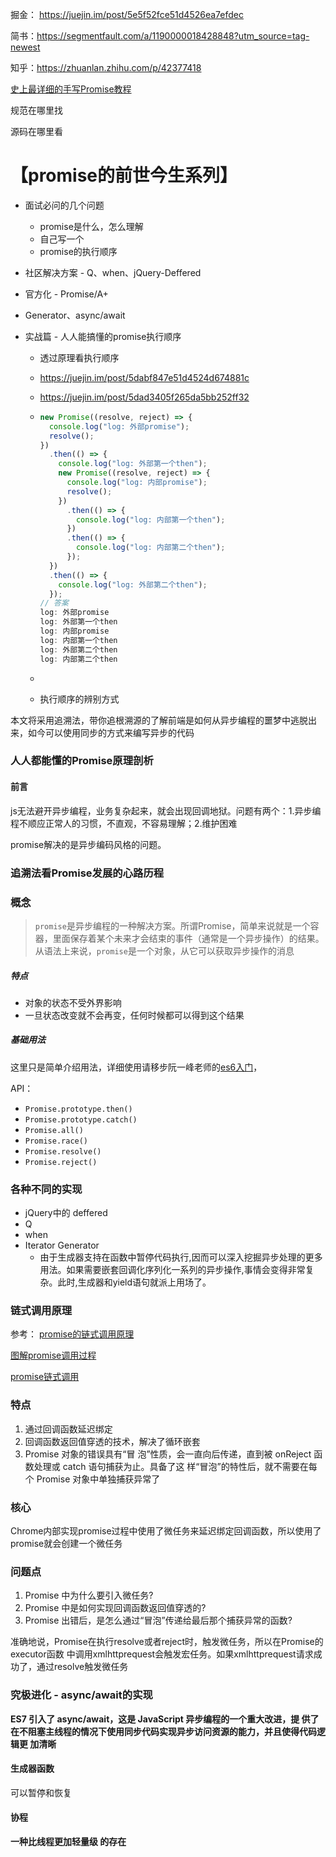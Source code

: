 掘金： https://juejin.im/post/5e5f52fce51d4526ea7efdec

简书：https://segmentfault.com/a/1190000018428848?utm_source=tag-newest

知乎：https://zhuanlan.zhihu.com/p/42377418

[史上最详细的手写Promise教程](https://juejin.im/post/5b2f02cd5188252b937548ab)



规范在哪里找

源码在哪里看

# 【promise的前世今生系列】

- 面试必问的几个问题

  - promise是什么，怎么理解
  - 自己写一个
  - promise的执行顺序

- 社区解决方案 - Q、when、jQuery-Deffered

- 官方化 - Promise/A+

- Generator、async/await

- 实战篇 - 人人能搞懂的promise执行顺序

  - 透过原理看执行顺序

  - https://juejin.im/post/5dabf847e51d4524d674881c

  - https://juejin.im/post/5dad3405f265da5bb252ff32

  - ```js
    new Promise((resolve, reject) => {
      console.log("log: 外部promise");
      resolve();
    })
      .then(() => {
        console.log("log: 外部第一个then");
        new Promise((resolve, reject) => {
          console.log("log: 内部promise");
          resolve();
        })
          .then(() => {
            console.log("log: 内部第一个then");
          })
          .then(() => {
            console.log("log: 内部第二个then");
          });
      })
      .then(() => {
        console.log("log: 外部第二个then");
      });
    // 答案
    log: 外部promise
    log: 外部第一个then
    log: 内部promise
    log: 内部第一个then
    log: 外部第二个then
    log: 内部第二个then
    ```

  - 

  - 执行顺序的辨别方式

本文将采用追溯法，带你追根溯源的了解前端是如何从异步编程的噩梦中逃脱出来，如今可以使用同步的方式来编写异步的代码



### 人人都能懂的Promise原理剖析

#### 前言

js无法避开异步编程，业务复杂起来，就会出现回调地狱。问题有两个：1.异步编程不顺应正常人的习惯，不直观，不容易理解；2.维护困难

promise解决的是异步编码风格的问题。



### 追溯法看Promise发展的心路历程



### 概念

> `promise`是异步编程的一种解决方案。所谓Promise，简单来说就是一个容器，里面保存着某个未来才会结束的事件（通常是一个异步操作）的结果。从语法上来说，`promise`是一个对象，从它可以获取异步操作的消息

##### 特点 

- 对象的状态不受外界影响
- 一旦状态改变就不会再变，任何时候都可以得到这个结果

##### 基础用法

这里只是简单介绍用法，详细使用请移步阮一峰老师的[es6入门](https://es6.ruanyifeng.com/)，

API：

- `Promise.prototype.then()`
- `Promise.prototype.catch()`
- `Promise.all()`
- `Promise.race()`
- `Promise.resolve()`
- `Promise.reject()`

### 各种不同的实现

-  jQuery中的 deffered
- Q
-  when 
- Iterator Generator
  - 由于生成器支持在函数中暂停代码执行,因而可以深入挖掘异步处理的更多用法。如果需要嵌套回调化序列化一系列的异步操作,事情会变得非常复杂。此时,生成器和yield语句就派上用场了。

### 链式调用原理

参考： [promise的链式调用原理](https://juejin.im/post/5e34ec75e51d4557e86e9dff)

[图解promise调用过程](https://juejin.im/post/5ecbdfe6e51d45784960ab2b)

[promise链式调用](https://juejin.im/post/5e9948636fb9a03c8122cbad)



### 特点

1. 通过回调函数延迟绑定
2. 回调函数返回值穿透的技术，解决了循环嵌套
3. Promise 对象的错误具有“冒 泡”性质，会一直向后传递，直到被 onReject 函数处理或 catch 语句捕获为止。具备了这 样“冒泡”的特性后，就不需要在每个 Promise 对象中单独捕获异常了

### 核心

Chrome内部实现promise过程中使用了微任务来延迟绑定回调函数，所以使用了promise就会创建一个微任务

### 问题点

1. Promise 中为什么要引入微任务?
2. Promise 中是如何实现回调函数返回值穿透的?
3. Promise 出错后，是怎么通过“冒泡”传递给最后那个捕获异常的函数?



准确地说，Promise在执行resolve或者reject时，触发微任务，所以在Promise的executor函数 中调用xmlhttprequest会触发宏任务。如果xmlhttprequest请求成功了，通过resolve触发微任务



### 究极进化 - async/await的实现

**ES7 引入了 async/await，这是 JavaScript 异步编程的一个重大改进，提 供了在不阻塞主线程的情况下使用同步代码实现异步访问资源的能力，并且使得代码逻辑更 加清晰**

#### 生成器函数

可以暂停和恢复

#### 协程

**一种比线程更加轻量级 的存在**

























